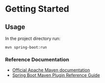 # Getting Started

## Usage

In the project directory run:  
```
mvn spring-boot:run
```



### Reference Documentation

* [Official Apache Maven documentation](https://maven.apache.org/guides/index.html)
* [Spring Boot Maven Plugin Reference Guide](https://docs.spring.io/spring-boot/docs/2.6.5/maven-plugin/reference/html/)

